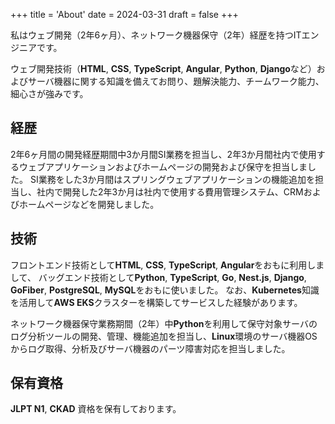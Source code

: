 +++
title = 'About'
date = 2024-03-31
draft = false
+++

私はウェブ開発（2年6ヶ月）、ネットワーク機器保守（2年）経歴を持つITエンジニアです。

ウェブ開発技術（**HTML**, **CSS**, **TypeScript**, **Angular**, **Python**, **Django**など）およびサーバ機器に関する知識を備えてお問り、題解決能力、チームワーク能力、細心さが強みです。

## 経歴
2年6ヶ月間の開発経歴期間中3か月間SI業務を担当し、2年3か月間社内で使用するウェブアプリケーションおよびホームページの開発および保守を担当しました。
SI業務をした3か月間はスプリングウェブアプリケーションの機能追加を担当し、社内で開発した2年3か月は社内で使用する費用管理システム、CRMおよびホームページなどを開発しました。

## 技術
フロントエンド技術として**HTML**, **CSS**, **TypeScript**, **Angular**をおもに利用しまして、
バッグエンド技術として**Python**, **TypeScript**, **Go**, **Nest.js**, **Django**, **GoFiber**, **PostgreSQL**, **MySQL**をおもに使いました。
なお、**Kubernetes**知識を活用して**AWS EKS**クラスターを構築してサービスした経験があります。

ネットワーク機器保守業務期間（2年）中**Python**を利用して保守対象サーバのログ分析ツールの開発、管理、機能追加を担当し、**Linux**環境のサーバ機器OSからログ取得、分析及びサーバ機器のパーツ障害対応を担当しました。

## 保有資格
**JLPT N1**, **CKAD** 資格を保有しております。